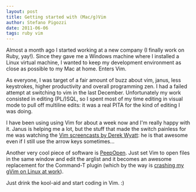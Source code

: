 ```yaml
---
layout: post
title: Getting started with (Mac/g)Vim
author: Stefano Pigozzi
date: 2011-06-06
tags: ruby vim
---
```

 
Almost a month ago I started working at a new company (I finally work on Ruby, yay!). Since they gave me a Windows machine where I installed a Linux virtual machine, I wanted to keep my development environment as close as possible to my Mac at home. Enters Vim.

As everyone, I was target of a fair amount of buzz about vim, janus, less keystrokes, higher productivity and overall programming zen. I had a failed attempt at switching to vim in the last December. Unfortunately my work consisted in editing (PL/)SQL, so I spent most of my time editing in visual mode to pull off multiline edits: it was a real PITA for the kind of editing I was doing.

I have been using using Vim for about a week now and I'm really happy with it. Janus is helping me a lot, but the stuff that made the switch painless for me was watching the [Vim screencasts by Derek Wyatt](http://www.derekwyatt.org/vim/vim-tutorial-videos/vim-novice-tutorial-videos): he is that awesome even if I still use the arrow keys sometimes...

Another very cool piece of software is [PeepOpen](http://peepcode.com/products/peepopen). Just set Vim to open files in the same window and edit the arglist and it becomes an awesome replacement for the Command-T plugin (which by the way is [crashing my gVim on Linux at work](https://github.com/carlhuda/janus/issues/109)).

Just drink the kool-aid and start coding in Vim. :)
